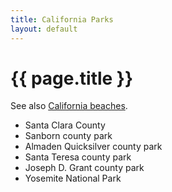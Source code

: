 ```yaml
---
title: California Parks
layout: default
---
```


# {{ page.title }}

See also [California beaches](california_beaches.html).

* Santa Clara County
 * Sanborn county park
 * Almaden Quicksilver county park
 * Santa Teresa county park
 * Joseph D. Grant county park
* Yosemite National Park

